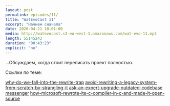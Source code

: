 ```yaml
---
layout: post
permalink: episodes/11/
title: "WatEvoCast 11"
excerpt: "Начнем сначала"
date: 2020-04-21 18:01:00
media: http://watevocast.s3-eu-west-1.amazonaws.com/wat-evo-11.mp3
length: 55145243
duration: "00:43:23"
explicit: "no"
---
```



...Обсуждаем, когда стоит переписать проект полностью.

Ссылки по теме:

[why-do-we-fall-into-the-rewrite-trap](https://www.justindfuller.com/2020/01/why-do-we-fall-into-the-rewrite-trap/)
[avoid-rewriting-a-legacy-system-from-scratch-by-strangling-it](https://understandlegacycode.com/blog/avoid-rewriting-a-legacy-system-from-scratch-by-strangling-it/)
[ask-an-expert-upgrade-outdated-codebase](https://increment.com/software-architecture/ask-an-expert-upgrade-outdated-codebase/)
[messenger](https://engineering.fb.com/data-infrastructure/messenger/)
[how-microsoft-rewrote-its-c-compiler-in-c-and-made-it-open-source](https://medium.com/microsoft-open-source-stories/how-microsoft-rewrote-its-c-compiler-in-c-and-made-it-open-source-4ebed5646f98)
